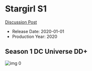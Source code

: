 # Stargirl S1

[Discussion Post](https://www.avsforum.com/threads/bass-eq-for-filtered-movies.2995212/post-60029290)

* Release Date: 2020-01-01
* Production Year: 2020

## Season 1 DC Universe DD+

![img 0](https://i.imgur.com/OevkNPE.jpg)

